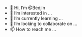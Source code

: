 - 👋 Hi, I’m @Bedjin
- 👀 I’m interested in ...
- 🌱 I’m currently learning ...
- 💞️ I’m looking to collaborate on ...
- 📫 How to reach me ...

<!---
Bedjina/Bedjina is a ✨ special ✨ repository because its `README.md` (this file) appears on your GitHub profile.
You can click the Preview link to take a look at your changes.
--->
